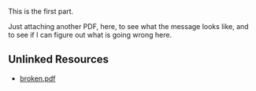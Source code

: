 This is the first part.

Just attaching another PDF, here, to see what the message looks like,
and to see if I can figure out what is going wrong here.


## Unlinked Resources

- [broken.pdf](./broken.pdf)